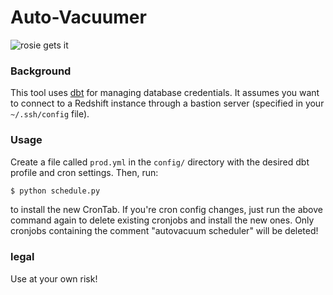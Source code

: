 # Auto-Vacuumer

![rosie gets it](http://cyberneticzoo.com/wp-content/uploads/file/rosie-the-robot-jetsons-vacuum.jpg)


### Background

This tool uses [dbt](https://github.com/analyst-collective/dbt) for managing database credentials. It assumes you want to connect to a Redshift instance through a bastion server (specified in your `~/.ssh/config` file).

### Usage

Create a file called `prod.yml` in the `config/` directory with the desired dbt profile and cron settings. Then, run:
```bash
$ python schedule.py
```
to install the new CronTab. If you're cron config changes, just run the above command again to delete existing cronjobs and install the new ones. Only cronjobs containing the comment "autovacuum scheduler" will be deleted!


### legal

Use at your own risk! 
